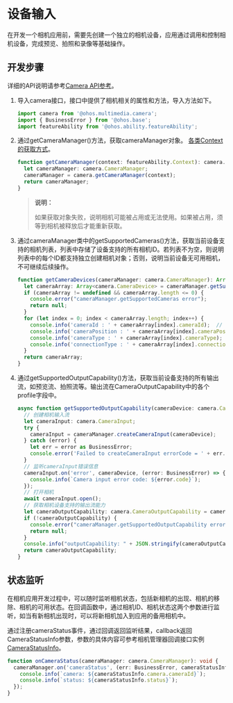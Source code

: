 # 设备输入

在开发一个相机应用前，需要先创建一个独立的相机设备，应用通过调用和控制相机设备，完成预览、拍照和录像等基础操作。

## 开发步骤

详细的API说明请参考[Camera API参考](../reference/apis/js-apis-camera.md)。

1. 导入camera接口，接口中提供了相机相关的属性和方法，导入方法如下。
     
   ```ts
   import camera from '@ohos.multimedia.camera';
   import { BusinessError } from '@ohos.base';
   import featureAbility from '@ohos.ability.featureAbility';
   ```

2. 通过getCameraManager()方法，获取cameraManager对象。
   [各类Context的获取方式](../application-models/application-context-stage.md)。
   ```ts
   function getCameraManager(context: featureAbility.Context): camera.CameraManager {
     let cameraManager: camera.CameraManager;
     cameraManager = camera.getCameraManager(context);
     return cameraManager;
   }
   ```

   > **说明：**
   >
   > 如果获取对象失败，说明相机可能被占用或无法使用。如果被占用，须等到相机被释放后才能重新获取。

3. 通过cameraManager类中的getSupportedCameras()方法，获取当前设备支持的相机列表，列表中存储了设备支持的所有相机ID。若列表不为空，则说明列表中的每个ID都支持独立创建相机对象；否则，说明当前设备无可用相机，不可继续后续操作。
     
   ```ts
   function getCameraDevices(cameraManager: camera.CameraManager): Array<camera.CameraDevice> {
     let cameraArray: Array<camera.CameraDevice> = cameraManager.getSupportedCameras();
     if (cameraArray != undefined && cameraArray.length <= 0) {
       console.error("cameraManager.getSupportedCameras error");
       return null;
     }
     for (let index = 0; index < cameraArray.length; index++) {
       console.info('cameraId : ' + cameraArray[index].cameraId);  // 获取相机ID
       console.info('cameraPosition : ' + cameraArray[index].cameraPosition);  // 获取相机位置
       console.info('cameraType : ' + cameraArray[index].cameraType);  // 获取相机类型
       console.info('connectionType : ' + cameraArray[index].connectionType);  // 获取相机连接类型
     }
     return cameraArray;
   }
   ```

4. 通过getSupportedOutputCapability()方法，获取当前设备支持的所有输出流，如预览流、拍照流等。输出流在CameraOutputCapability中的各个profile字段中。
     
   ```ts
   async function getSupportedOutputCapability(cameraDevice: camera.CameraDevice, cameraManager: camera.CameraManager): Promise<camera.CameraOutputCapability> {
     // 创建相机输入流
     let cameraInput: camera.CameraInput;
     try {
       cameraInput = cameraManager.createCameraInput(cameraDevice);
     } catch (error) {
       let err = error as BusinessError;
       console.error('Failed to createCameraInput errorCode = ' + err.code);
     }
     // 监听cameraInput错误信息
     cameraInput.on('error', cameraDevice, (error: BusinessError) => {
       console.info(`Camera input error code: ${error.code}`);
     });
     // 打开相机
     await cameraInput.open();
     // 获取相机设备支持的输出流能力
     let cameraOutputCapability: camera.CameraOutputCapability = cameraManager.getSupportedOutputCapability(cameraDevice);
     if (!cameraOutputCapability) {
       console.error("cameraManager.getSupportedOutputCapability error");
       return null;
     }
     console.info("outputCapability: " + JSON.stringify(cameraOutputCapability));
     return cameraOutputCapability;
   }
   ```


## 状态监听

在相机应用开发过程中，可以随时监听相机状态，包括新相机的出现、相机的移除、相机的可用状态。在回调函数中，通过相机ID、相机状态这两个参数进行监听，如当有新相机出现时，可以将新相机加入到应用的备用相机中。

  通过注册cameraStatus事件，通过回调返回监听结果，callback返回CameraStatusInfo参数，参数的具体内容可参考相机管理器回调接口实例[CameraStatusInfo](../reference/apis/js-apis-camera.md#camerastatusinfo)。
  
```ts
function onCameraStatus(cameraManager: camera.CameraManager): void {
  cameraManager.on('cameraStatus', (err: BusinessError, cameraStatusInfo: camera.CameraStatusInfo) => {
    console.info(`camera: ${cameraStatusInfo.camera.cameraId}`);
    console.info(`status: ${cameraStatusInfo.status}`);
  });
}
```
